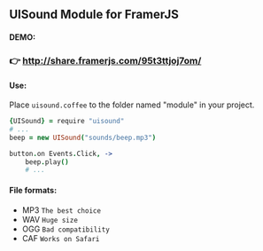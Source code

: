 ## UISound Module for FramerJS

#### DEMO:
### 👉 <http://share.framerjs.com/95t3ttjoj7om/>

#### Use:
Place `uisound.coffee` to the folder named "module" in your project.

``` coffeescript
{UISound} = require "uisound"
# ...
beep = new UISound("sounds/beep.mp3")

button.on Events.Click, ->
	beep.play()
	# ...
```

#### File formats:

- MP3 `The best choice`
- WAV `Huge size`
- OGG `Bad compatibility`
- CAF `Works on Safari`
